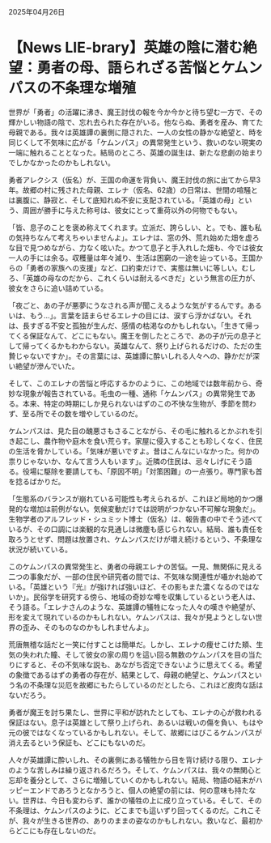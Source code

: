 2025年04月26日

# 【News LIE-brary】英雄の陰に潜む絶望：勇者の母、語られざる苦悩とケムンパスの不条理な増殖

世界が「勇者」の活躍に沸き、魔王討伐の報を今か今かと待ち望む一方で、その輝かしい物語の陰で、忘れ去られた存在がいる。他ならぬ、勇者を産み、育てた母親である。我々は英雄譚の裏側に隠された、一人の女性の静かな絶望と、時を同じくして不気味に広がる「ケムンパス」の異常発生という、救いのない現実の一端に触れることとなった。結局のところ、英雄の誕生は、新たな悲劇の始まりでしかなかったのかもしれない。

勇者アレクシス（仮名）が、王国の命運を背負い、魔王討伐の旅に出てから早3年。故郷の村に残された母親、エレナ（仮名、62歳）の日常は、世間の喧騒とは裏腹に、静寂と、そして底知れぬ不安に支配されている。「英雄の母」という、周囲が勝手に与えた称号は、彼女にとって重荷以外の何物でもない。

「皆、息子のことを褒め称えてくれます。立派だ、誇らしい、と。でも、誰も私の気持ちなんて考えちゃいませんよ」。エレナは、窓の外、荒れ始めた畑を虚ろな目で見つめながら、力なく呟いた。かつて息子と手入れした畑も、今では彼女一人の手には余る。収穫量は年々減り、生活は困窮の一途を辿っている。王国からの「勇者の家族への支援」など、口約束だけで、実態は無いに等しい。むしろ、「英雄の母なのだから、これくらいは耐えるべきだ」という無言の圧力が、彼女をさらに追い詰めている。

「夜ごと、あの子が悪夢にうなされる声が聞こえるような気がするんです。あるいは、もう…」。言葉を詰まらせるエレナの目には、涙すら浮かばない。それは、長すぎる不安と孤独が生んだ、感情の枯渇なのかもしれない。「生きて帰ってくる保証なんて、どこにもない。魔王を倒したところで、あの子が元の息子として帰ってくるかもわからない。英雄なんて、祭り上げられるだけの、ただの生贄じゃないですか」。その言葉には、英雄譚に酔いしれる人々への、静かだが深い絶望が滲んでいた。

そして、このエレナの苦悩と呼応するかのように、この地域では数年前から、奇妙な現象が報告されている。毛虫の一種、通称「ケムンパス」の異常発生である。本来、特定の時期にしか見られないはずのこの不快な生物が、季節を問わず、至る所でその数を増やしているのだ。

ケムンパスは、見た目の醜悪さもさることながら、その毛に触れるとかぶれを引き起こし、農作物や庭木を食い荒らす。家屋に侵入することも珍しくなく、住民の生活を脅かしている。「気味が悪いですよ。昔はこんなにいなかった。何かの祟りじゃないか、なんて言う人もいます」。近隣の住民は、忌々しげにそう語る。役場に駆除を要請しても、「原因不明」「対策困難」の一点張り。専門家も首を捻るばかりだ。

「生態系のバランスが崩れている可能性も考えられるが、これほど局地的かつ爆発的な増加は前例がない。気候変動だけでは説明がつかない不可解な現象だ」。生物学者のアルフレッド・シュミット博士（仮名）は、報告書の中でそう述べているが、その口調には楽観的な見通しは微塵も感じられない。結局、誰も責任を取ろうとせず、問題は放置され、ケムンパスだけが増え続けるという、不条理な状況が続いている。

このケムンパスの異常発生と、勇者の母親エレナの苦悩。一見、無関係に見える二つの事象だが、一部の住民や研究者の間では、不気味な関連性が囁かれ始めている。「英雄という『光』が強ければ強いほど、その影もまた濃くなるのではないか」。民俗学を研究する傍ら、地域の奇妙な噂を収集しているという老人は、そう語る。「エレナさんのような、英雄譚の犠牲になった人々の嘆きや絶望が、形を変えて現れているのかもしれない。ケムンパスは、我々が見ようとしない世界の歪み、そのものなのかもしれませんよ」。

荒唐無稽な話だと一笑に付すことは簡単だ。しかし、エレナの痩せこけた頬、生気の失われた瞳、そして彼女の家の周りを這い回る無数のケムンパスを目の当たりにすると、その不気味な説も、あながち否定できないように思えてくる。希望の象徴であるはずの勇者の存在が、結果として、母親の絶望と、ケムンパスという名の不条理な災厄を故郷にもたらしているのだとしたら、これほど皮肉な話はないだろう。

勇者が魔王を討ち果たし、世界に平和が訪れたとしても、エレナの心が救われる保証はない。息子は英雄として祭り上げられ、あるいは戦いの傷を負い、もはや元の彼ではなくなっているかもしれない。そして、故郷にはびこるケムンパスが消え去るという保証も、どこにもないのだ。

人々が英雄譚に酔いしれ、その裏側にある犠牲から目を背け続ける限り、エレナのような苦しみは繰り返されるだろう。そして、ケムンパスは、我々の無関心と忘却を養分として、さらに増殖していくのかもしれない。結局、物語の結末がハッピーエンドであろうとなかろうと、個人の絶望の前には、何の意味も持たない。世界は、今日も変わらず、誰かの犠牲の上に成り立っている。そして、その不条理は、ケムンパスのように、どこまでも這いずり回ってくるのだ。これこそが、我々が生きる世界の、ありのままの姿なのかもしれない。救いなど、最初からどこにも存在しないのだ。